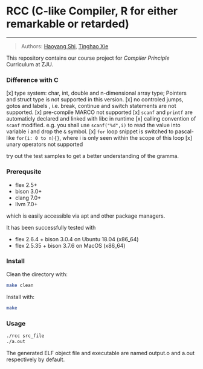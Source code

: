 # RCC (C-like Compiler, R for either remarkable or retarded)

---

> Authors: [Haoyang Shi](https://github.com/Luke-Skycrawler), [Tinghao Xie](http://vtu.life)

This repository contains our course project for *Compiler Principle* Curriculum at ZJU.

### Difference with C

[x] type system: char, int, double and n-dimensional array type; Pointers and struct type is not supported in this version.
[x] no controled jumps, gotos and labels , i.e. break, continue and switch statements are not supported.
[x] pre-compile MARCO not supported
[x] `scanf` and `printf` are automaticly declared and linked with libc in runtime
[x] calling convention of `scanf` modified. e.g. you shall use `scanf("%d",i)` to read the value into variable i and drop the `&` symbol. 
[x] `for` loop snippet is switched to pascal-like `for(i: 0 to n){}`, where i is only seen within the scope of this loop 
[x] unary operators not supported

try out the test samples to get a better understanding of the gramma. 
### Prerequsite

* flex 2.5+
* bison 3.0+
* clang 7.0+
* llvm 7.0+

which is easily accessible via apt and other package managers.  

It has been successfully tested with
* flex 2.6.4 + bison 3.0.4 on Ubuntu 18.04 (x86_64)
* flex 2.5.35 + bison 3.7.6 on MacOS (x86_64)

### Install
Clean the directory with:
```bash
make clean
```

Install with:
```bash
make
```
### Usage

```bash
./rcc src_file
./a.out
```
The generated ELF object file and executable are named output.o and a.out respectively by default. 
